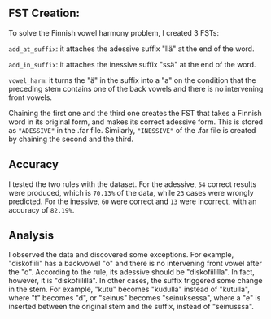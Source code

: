 ## FST Creation:

To solve the Finnish vowel harmony problem, I created 3 FSTs:

`add_at_suffix`: it attaches the adessive suffix "llä" at the end of the word.

`add_in_suffix`: it attaches the inessive suffix "ssä" at the end of the word.

`vowel_harm`: it turns the "ä" in the suffix into a "a" on the condition that the preceding stem contains one of the back vowels and there is no intervening front vowels.

Chaining the first one and the third one creates the FST that takes a Finnish word in its original form, and makes its correct adessive form. This is stored as `"ADESSIVE"` in the .far file. Similarly, `"INESSIVE"` of the .far file is created by chaining the second and the third.

## Accuracy

I tested the two rules with the dataset. For the adessive, `54` correct results were produced, which is `70.13%` of the data, while `23` cases were wrongly predicted. For the inessive, `60` were correct and `13` were incorrect, with an accuracy of `82.19%`.

## Analysis

I observed the data and discovered some exceptions. For example, "diskofiili" has a backvowel "o" and there is no intervening front vowel after the "o". According to the rule, its adessive should be "diskofiililla". In fact, however, it is "diskofiilillä". In other cases, the suffix triggered some change in the stem. For example, "kutu" becomes "kudulla" instead of "kutulla", where "t" becomes "d", or "seinus" becomes "seinuksessa", where a "e" is inserted between the original stem and the suffix, instead of "seinusssa".